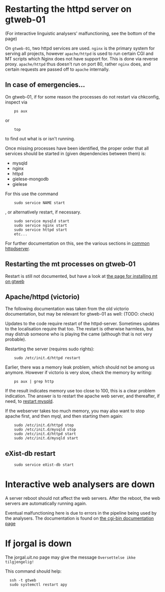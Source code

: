 # Restarting the httpd server on gtweb-01


(For interactive linguistic analysers' malfunctioning, see the bottom of the page)


On `gtweb-01`, two httpd services are used. `nginx` is the primary system
for serving all projects, however `apache/httpd` is used to run certain CGI
and MT scripts which Nginx does not have support for. This is done via
reverse proxy. `apache/httpd` thus doesn't run on port 80, rather
`nginx` does, and certain requests are passed off to `apache`
internally.


##  In case of emergencies...


On gtweb-01, if for some reason the processes do not restart via chkconfig,
inspect via
```
    ps aux
```
or
```
    top
```
to find out what is or isn't running.


Once missing processes have been identified, the proper order that all services
should be started in (given dependencies between them) is:


  * mysqld
  * nginx
  * httpd
  * gielese-mongodb
  * gielese


For this use the command
```
    sudo service NAME start
```
, or alternatively restart, if necessary.


```
    sudo service mysqld start
    sudo service nginx start
    sudo service httpd start
    etc...
```


For further documentation on this, see the various sections in [common httpdserver](httpdserver.html).




## Restarting the mt processes on gtweb-01


Restart is still not documented, but have a look at
[the page for installing mt on gtweb](https://giellalt.uit.no/mt/infra/UpdatingApertiumOnGtweb.html)




## Apache/httpd (victorio)


The following documentation was taken from the old victorio
documentation, but may be relevant for gtweb-01 as well:
(TODO: check)


Updates to the code require restart of the httpd-server. Sometimes
updates to the localisation require that too. The restart is otherwise
harmless, but may distrub someone who is playing the came (although
that is not very probable).


Restarting the server (requires sudo rights):


```
    sudo /etc/init.d/httpd restart
```




Earlier, there was a memory leak problem, which should not be among us
anymore. However if victorio is very slow, check the memory by writing:
```
    ps aux | grep http
```


If the result indicates memory use too close to 100, this is a clear
problem indication. The answer is to restart the apache web server,
and thereafter, if need, to [restart mysqld](mysql.html).


If the webserver takes too much memory, you may also want to stop
apache first, and then myql, and then starting them again:


```
    sudo /etc/init.d/httpd stop
    sudo /etc/init.d/mysqld stop
    sudo /etc/init.d/httpd start
    sudo /etc/init.d/mysqld start
```


## eXist-db restart
```
    sudo service eXist-db start
```




# Interactive web analysers are down


A server reboot should not affect the web servers. After the reboot, the web
servers are automatically running again.


Eventual malfunctioning here is due to errors in the pipeline being used by the analysers.
The documentation is found on [the cgi-bin documentation page](/infra/docu-cgi-bin.html)




# If jorgal is down


The jorgal.uit.no page may give the message `Oversettelse ikke tilgjengelig!`


This command should help:


```
  ssh -t gtweb
  sudo systemctl restart apy
```
